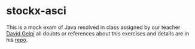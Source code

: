 # stockx-asci
This is a mock exam of  Java resolved in class assigned by our teacher [David Gelpi](https://github.com/dfleta) all doubts or references about this exercises and details are in his [repo](https://github.com/dfleta/ricksy-business-observer).
